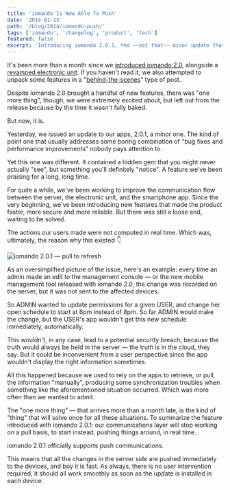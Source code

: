 ```yaml
---
title: 'iomando Is Now Able To Push'
date: '2014-01-13'
path: '/blog/2014/iomando-push/'
tags: ['iomando', 'changelog', 'product', 'tech']
featured: false
excerpt: 'Introducing iomando 2.0.1, the ~~not that~~ minor update that brings along push synchronization across the board. The feature that nobody will see, but everybody will notice.'
---
```


It's been more than a month since we [introduced iomando 2.0](/blog/2013/iomando-20), alongside a [revamped electronic unit](/blog/2013/iomando-20-hardware). If you haven't read it, we also attempted to unpack some features in a "[behind-the-scenes](/blog/2014/iomando-20-behind)" type of post.

Despite iomando 2.0 brought a handful of new features, there was "one more thing", though, we were extremely excited about, but left out from the release because by the time it wasn't fully baked.

But now, it is.

Yesterday, we issued an update to our apps, 2.0.1, a minor one. The kind of point one that usually addresses some boring combination of "bug fixes and performance improvements" nobody pays attention to.

Yet this one was different. It contained a hidden gem that you might never actually "see", but something you'll definitely "notice". A feature we've been praising for a long, long time.

For quite a while, we've been working to improve the communication flow between the server, the electronic unit, and the smartphone app. Since the very beginning, we've been introducing new features that made the product faster, more secure and more reliable. But there was still a loose end, waiting to be solved.

The actions our users made were not computed in real time. Which was, ultimately, the reason why this existed 👇

![iomando 2.0.1 — pull to refresh](../../../images/iomando-pull.gif 'We are moving on from pull to refresh, now it all happens smoothly, in real time, no user action required')

As an oversimplified picture of the issue, here's an example: every time an admin made an edit to the management console — or the new mobile management tool released with iomando 2.0, the change was recorded on the server, but it was not sent to the affected devices.

So ADMIN wanted to update permissions for a given USER, and change her open schedule to start at 6pm instead of 8pm. So far ADMIN would make the change, but the USER's app wouldn't get this new schedule immediately, automatically.

This wouldn't, in any case, lead to a potential security breach, because the truth would always be held in the server — the truth is in the cloud, they say. But it could be inconvenient from a user perspective since the app wouldn't display the right information sometimes.

All this happened because we used to rely on the apps to retrieve, or pull, the information "manually", producing some synchronization troubles when something like the aforementioned situation occurred. Which was more often than we wanted to admit.

The "one more thing" — that arrives more than a month late, is the kind of "thing" that will solve once for all these situations. To summarize the feature introduced with iomando 2.0.1: our communications layer will stop working on a pull basis, to start instead, pushing things around, in real time.

iomando 2.0.1 officially supports push communications.

This means that all the changes in the server side are pushed immediately to the devices, and boy it is fast. As always, there is no user intervention required, it should all work smoothly as soon as the update is installed in each device.
